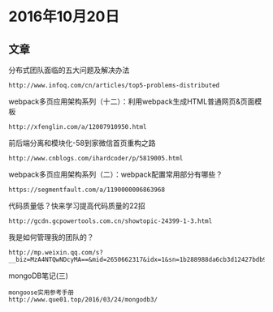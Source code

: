 # 2016年10月20日

## 文章
分布式团队面临的五大问题及解决办法
	
	http://www.infoq.com/cn/articles/top5-problems-distributed

webpack多页应用架构系列（十二）：利用webpack生成HTML普通网页&页面模板

	http://xfenglin.com/a/12007910950.html
	
前后端分离和模块化-58到家微信首页重构之路

	http://www.cnblogs.com/ihardcoder/p/5819005.html
	
webpack多页应用架构系列（二）：webpack配置常用部分有哪些？
	
	https://segmentfault.com/a/1190000006863968
	
代码质量低？快来学习提高代码质量的22招
	
	http://gcdn.gcpowertools.com.cn/showtopic-24399-1-3.html
	
我是如何管理我的团队的？
	
	http://mp.weixin.qq.com/s?__biz=MzA4NTQwNDcyMA==&mid=2650662317&idx=1&sn=1b288988da6cb3d12427bdb969067b8c&chksm=87d138f2b0a6b1e48080580d4a450ed36d7d0cd07c309c23d266556ec5dd2112bbd9e18d12af#wechat_redirect
	
mongoDB笔记(三)
	
	mongoose实用参考手册
	http://www.que01.top/2016/03/24/mongodb3/